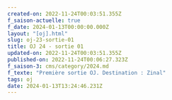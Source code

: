 ```yaml
---
created-on: 2022-11-24T00:03:51.355Z
f_saison-actuelle: true
f_date: 2024-01-13T00:00:00.000Z
layout: "[oj].html"
slug: oj-23-sortie-01
title: OJ 24 - sortie 01
updated-on: 2022-11-24T00:03:51.355Z
published-on: 2022-11-24T00:06:27.323Z
f_saison-3: cms/category/2024.md
f_texte: "Première sortie OJ. Destination : Zinal"
tags: oj
date: 2024-01-13T13:24:46.231Z
---
```


